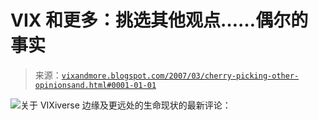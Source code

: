 <!--yml

category: 未分类

date: 2024-05-18 15:52:49

-->

# VIX 和更多：挑选其他观点……偶尔的事实

> 来源：[`vixandmore.blogspot.com/2007/03/cherry-picking-other-opinionsand.html#0001-01-01`](http://vixandmore.blogspot.com/2007/03/cherry-picking-other-opinionsand.html#0001-01-01)

![](http://i104.photobucket.com/albums/m163/bl82/Cherry1.jpg)关于 VIXiverse 边缘及更远处的生命现状的最新评论：
